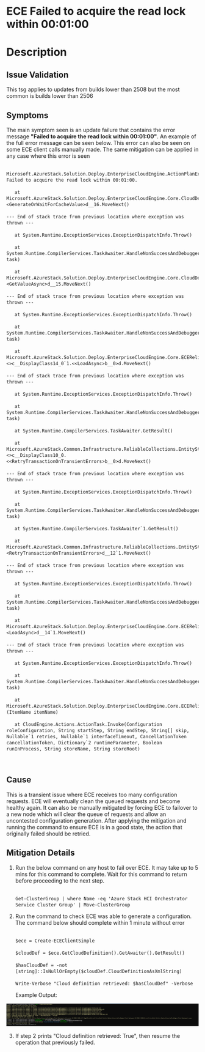 # ECE Failed to acquire the read lock within 00:01:00

# Description

## Issue Validation

  

This tsg applies to updates from builds lower than 2508 but the most common is builds lower than 2506

  

## Symptoms

  

The main symptom seen is an update failure that contains the error message **"Failed to acquire the read lock within 00:01:00"**. An example of the full error message can be seen below. This error can also be seen on some ECE client calls manually made. The same mitigation can be applied in any case where this error is seen

  

```

Microsoft.AzureStack.Solution.Deploy.EnterpriseCloudEngine.ActionPlanExecutionEngine.Contract.ServiceNotReadyException: Failed to acquire the read lock within 00:01:00.

   at Microsoft.AzureStack.Solution.Deploy.EnterpriseCloudEngine.Core.CloudDefinitionGenerator.<GenerateOrWaitForCacheValue>d__16.MoveNext()

--- End of stack trace from previous location where exception was thrown ---

   at System.Runtime.ExceptionServices.ExceptionDispatchInfo.Throw()

   at System.Runtime.CompilerServices.TaskAwaiter.HandleNonSuccessAndDebuggerNotification(Task task)

   at Microsoft.AzureStack.Solution.Deploy.EnterpriseCloudEngine.Core.CloudDefinitionGenerator.<GetValueAsync>d__15.MoveNext()

--- End of stack trace from previous location where exception was thrown ---

   at System.Runtime.ExceptionServices.ExceptionDispatchInfo.Throw()

   at System.Runtime.CompilerServices.TaskAwaiter.HandleNonSuccessAndDebuggerNotification(Task task)

   at Microsoft.AzureStack.Solution.Deploy.EnterpriseCloudEngine.Core.ECEReliableStore.<>c__DisplayClass14_0`1.<<LoadAsync>b__0>d.MoveNext()

--- End of stack trace from previous location where exception was thrown ---

   at System.Runtime.ExceptionServices.ExceptionDispatchInfo.Throw()

   at System.Runtime.CompilerServices.TaskAwaiter.HandleNonSuccessAndDebuggerNotification(Task task)

   at System.Runtime.CompilerServices.TaskAwaiter.GetResult()

   at Microsoft.AzureStack.Common.Infrastructure.ReliableCollections.EntityStore.TransactionRetryHandler.<>c__DisplayClass10_0.<<RetryTransactionOnTransientErrors>b__0>d.MoveNext()

--- End of stack trace from previous location where exception was thrown ---

   at System.Runtime.ExceptionServices.ExceptionDispatchInfo.Throw()

   at System.Runtime.CompilerServices.TaskAwaiter.HandleNonSuccessAndDebuggerNotification(Task task)

   at System.Runtime.CompilerServices.TaskAwaiter`1.GetResult()

   at Microsoft.AzureStack.Common.Infrastructure.ReliableCollections.EntityStore.TransactionRetryHandler.<RetryTransactionOnTransientErrors>d__12`1.MoveNext()

--- End of stack trace from previous location where exception was thrown ---

   at System.Runtime.ExceptionServices.ExceptionDispatchInfo.Throw()

   at System.Runtime.CompilerServices.TaskAwaiter.HandleNonSuccessAndDebuggerNotification(Task task)

   at Microsoft.AzureStack.Solution.Deploy.EnterpriseCloudEngine.Core.ECEReliableStore.<LoadAsync>d__14`1.MoveNext()

--- End of stack trace from previous location where exception was thrown ---

   at System.Runtime.ExceptionServices.ExceptionDispatchInfo.Throw()

   at System.Runtime.CompilerServices.TaskAwaiter.HandleNonSuccessAndDebuggerNotification(Task task)

   at Microsoft.AzureStack.Solution.Deploy.EnterpriseCloudEngine.Core.ECEReliableStore.Load[T](ItemName itemName)

   at CloudEngine.Actions.ActionTask.Invoke(Configuration roleConfiguration, String startStep, String endStep, String[] skip, Nullable`1 retries, Nullable`1 interfaceTimeout, CancellationToken cancellationToken, Dictionary`2 runtimeParameter, Boolean runInProcess, String storeName, String storeRoot)

  

```

## Cause
This is a transient issue where ECE receives too many configuration requests. ECE will eventually clean the queued requests and become healthy again. It can also be manually mitigated by forcing ECE to failover to a new node which will clear the queue of requests and allow an uncontested configuration generation. After applying the mitigation and running the command to ensure ECE is in a good state, the action that originally failed should be retried.


## Mitigation Details
  

1) Run the below command on any host to fail over ECE. It may take up to 5 mins for this command to complete. Wait for this command to return before proceeding to the next step.

    ```

    Get-ClusterGroup | where Name -eq 'Azure Stack HCI Orchestrator Service Cluster Group' | Move-ClusterGroup

    ```

  

2) Run the command to check ECE was able to generate a configuration. The command below should complete within 1 minute without error

  

    ```

    $ece = Create-ECEClientSimple

    $cloudDef = $ece.GetCloudDefinition().GetAwaiter().GetResult()

    $hasCloudDef = -not [string]::IsNullOrEmpty($cloudDef.CloudDefinitionAsXmlString)

    Write-Verbose "Cloud definition retrieved: $hasCloudDef" -Verbose

    ```

    Example Output:

![image.png](./ExampleCloudDefinitionRetrieved.png)
  

3) If step 2 prints "Cloud definition retrieved: True", then resume the operation that previously failed.